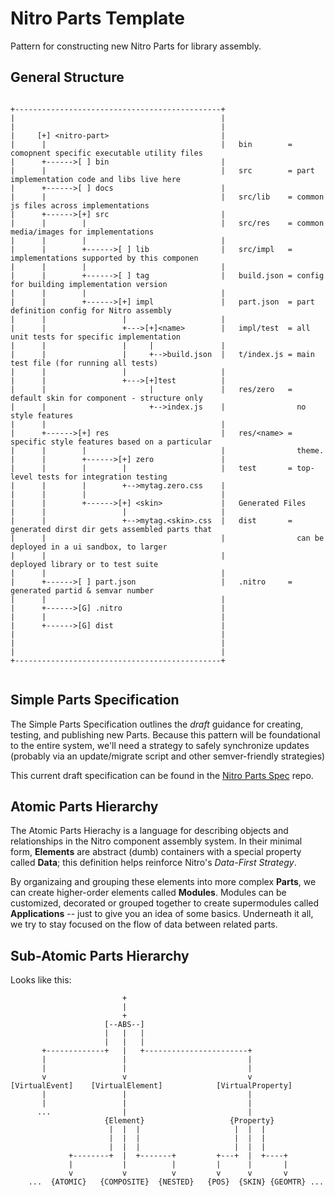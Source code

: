 # Nitro Parts Template

Pattern for constructing new Nitro Parts for library assembly.

## General Structure
```

+----------------------------------------------+
|                                              |
|                                              |
|     [+] <nitro-part>                         |
|      |                                       |   bin        = comopnent specific executable utility files
|      +------>[ ] bin                         |
|      |                                       |   src        = part implementation code and libs live here
|      +------>[ ] docs                        |
|      |                                       |   src/lib    = common js files across implementations
|      +------>[+] src                         |
|      |        |                              |   src/res    = common media/images for implementations
|      |        |                              |
|      |        +------>[ ] lib                |   src/impl   = implementations supported by this componen
|      |        |                              |
|      |        +------>[ ] tag                |   build.json = config for building implementation version
|      |        |                              |
|      |        +------>[+] impl               |   part.json  = part definition config for Nitro assembly
|      |                 |                     |
|      |                 +--->[+]<name>        |   impl/test  = all unit tests for specific implementation
|      |                 |     |               |
|      |                 |     +-->build.json  |   t/index.js = main test file (for running all tests)
|      |                 |                     |
|      |                 +--->[+]test          |
|      |                       |               |   res/zero   = default skin for component - structure only
|      |                       +-->index.js    |                no style features
|      |                                       |
|      +------>[+] res                         |   res/<name> = specific style features based on a particular
|      |        |                              |                theme.
|      |        +------>[+] zero               |
|      |        |        |                     |   test       = top-level tests for integration testing
|      |        |        +-->mytag.zero.css    |
|      |        |                              |
|      |        +------>[+] <skin>             |   Generated Files
|      |                 |                     |
|      |                 +-->mytag.<skin>.css  |   dist       = generated dirst dir gets assembled parts that
|      |                                       |                can be deployed in a ui sandbox, to larger
|      |                                       |                deployed library or to test suite
|      |                                       |
|      +------>[ ] part.json                   |   .nitro     = generated partid & semvar number
|      |                                       |
|      +------>[G] .nitro                      |
|      |                                       |
|      +------>[G] dist                        |
|                                              |
|                                              |
|                                              |
+----------------------------------------------+


```

## Simple Parts Specification

The Simple Parts Specification outlines the *draft* guidance for creating, testing, and publishing new Parts. Because this pattern will be foundational to the entire system, we'll need a strategy to safely synchronize updates (probably via an update/migrate script and other semver-friendly strategies)

This current draft specification can be found in the [Nitro Parts Spec](https://github.com/nitroUI/nitro-parts-spec/blob/master/README.md) repo.


## Atomic Parts Hierarchy 

The Atomic Parts Hierachy is a language for describing objects and relationships in the Nitro component assembly system. In their minimal form, **Elements** are abstract (dumb) containers with a special property called **Data**; this definition helps reinforce Nitro's *Data-First Strategy*. 

By organizaing and grouping these elements into more complex **Parts**, we can create higher-order elements called **Modules**. Modules can be customized, decorated or grouped together to create supermodules called **Applications** -- just to give you an idea of some basics. Underneath it all, we try to stay focused on the flow of data between related parts.

## Sub-Atomic Parts Hierarchy 

Looks like this:

```
                         +
                         |
                         +
                     [--ABS--]
                     |   |   |
                     |   |   |
       +-------------+   |   +-----------------------+
       |                 |                           |
       |                 |                           |
       v                 v                           v
[VirtualEvent]    [VirtualElement]            [VirtualProperty]
       |                 |                           |
       |                 |                           |
      ...                |                           |
                     {Element}                   {Property}
                      |  |  |                     |  |  |
                      |  |  |                     |  |  |
                      |  |  |                     |  |  |
             +--------+  |  +-------+         +---+  |  +----+
             |           |          |         |      |       |
             v           v          v         v      v       v
    ...  {ATOMIC}   {COMPOSITE}  {NESTED}   {POS}  {SKIN} {GEOMTR} ...

```

